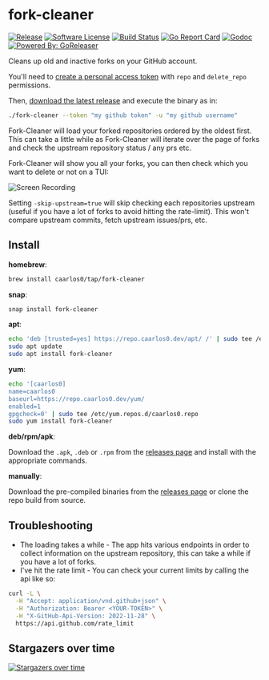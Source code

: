 # fork-cleaner

[![Release](https://img.shields.io/github/release/caarlos0/fork-cleaner.svg?style=for-the-badge)](https://github.com/caarlos0/fork-cleaner/releases/latest)
[![Software License](https://img.shields.io/badge/license-MIT-brightgreen.svg?style=for-the-badge)](LICENSE.md)
[![Build Status](https://img.shields.io/github/actions/workflow/status/caarlos0/fork-cleaner/build.yml?style=for-the-badge)](https://github.com/caarlos0/fork-cleaner/actions?workflow=build)
[![Go Report Card](https://goreportcard.com/badge/github.com/caarlos0/fork-cleaner?style=for-the-badge)](https://goreportcard.com/report/github.com/caarlos0/fork-cleaner)
[![Godoc](https://godoc.org/github.com/caarlos0/fork-cleaner?status.svg&style=for-the-badge)](http://godoc.org/github.com/caarlos0/fork-cleaner)
[![Powered By: GoReleaser](https://img.shields.io/badge/powered%20by-goreleaser-green.svg?style=for-the-badge)](https://github.com/goreleaser)

Cleans up old and inactive forks on your GitHub account.

You'll need to [create a personal access token](https://github.com/settings/tokens/new?scopes=repo,delete_repo&description=fork-cleaner) with `repo` and `delete_repo`
permissions.

Then, [download the latest release](https://github.com/caarlos0/fork-cleaner/releases)
and execute the binary as in:

```sh
./fork-cleaner --token "my github token" -u "my github username"
```

Fork-Cleaner will load your forked repositories ordered by the oldest first.
This can take a little while as Fork-Cleaner will iterate over the page of forks and check the upstream repository status / any prs etc.

Fork-Cleaner will show you all your forks, you can then check which you want
to delete or not on a TUI:

![Screen Recording](https://user-images.githubusercontent.com/245435/104655305-4a843f80-569c-11eb-8cd5-7f55b8104375.gif)

Setting `-skip-upstream=true` will skip checking each repositories upstream (useful if you have a lot of forks to avoid hitting the rate-limit).
This won't compare upstream commits, fetch upstream issues/prs, etc.

## Install

**homebrew**:

```sh
brew install caarlos0/tap/fork-cleaner
```

**snap**:

```sh
snap install fork-cleaner
```

**apt**:

```sh
echo 'deb [trusted=yes] https://repo.caarlos0.dev/apt/ /' | sudo tee /etc/apt/sources.list.d/caarlos0.list
sudo apt update
sudo apt install fork-cleaner
```

**yum**:

```sh
echo '[caarlos0]
name=caarlos0
baseurl=https://repo.caarlos0.dev/yum/
enabled=1
gpgcheck=0' | sudo tee /etc/yum.repos.d/caarlos0.repo
sudo yum install fork-cleaner
```

**deb/rpm/apk**:

Download the `.apk`, `.deb` or `.rpm` from the [releases page][releases] and install with the appropriate commands.

**manually**:

Download the pre-compiled binaries from the [releases page][releases] or clone the repo build from source.

[releases]: https://github.com/caarlos0/fork-cleaner/releases

## Troubleshooting

- The loading takes a while - The app hits various endpoints in order to collect information on the upstream repository, this can take a while if you have a lot of forks.
- I've hit the rate limit - You can check your current limits by calling the api like so:

```sh
curl -L \
  -H "Accept: application/vnd.github+json" \
  -H "Authorization: Bearer <YOUR-TOKEN>" \
  -H "X-GitHub-Api-Version: 2022-11-28" \
  https://api.github.com/rate_limit
```

## Stargazers over time

[![Stargazers over time](https://starchart.cc/caarlos0/fork-cleaner.svg)](https://starchart.cc/caarlos0/fork-cleaner)
